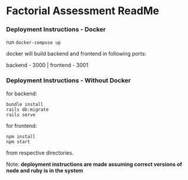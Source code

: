 # Factorial Assessment ReadMe

### Deployment Instructions - Docker
run `docker-compose up`

docker will build backend and frontend in following ports:

backend - 3000 | frontend - 3001


### Deployment Instructions - Without Docker
for backend:
    
    bundle install
    rails db:migrate
    rails serve

for frontend:

    npm install
    npm start

from respective directories.

Note: **deployment instructions are made assuming correct versions of node and ruby is in the system**
